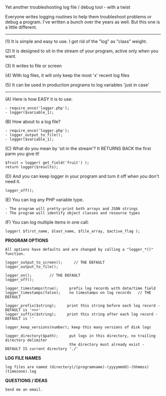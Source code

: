 
Yet another troubleshooting log file / debug tool - with a twist

Everyone writes logging routines to help them troubleshoot problems or debug a program.
I've written a bunch over the years as well. But this one is a little different.

------------------------------------------------------------

(1) It is simple and easy to use. I got rid of the "log" as "class" weight.

(2) It is designed to sit in the stream of your program, active only when you want.

(3) It writes to file or screen

(4) With log files, it will only keep the most 'x' recent log files

(5) It can be used in production programs to log variables 'just in case'

------------------------------------------------------------

(A) Here is how EASY it is to use:

    - require_once('logger.php');  
    - logger($variable_1);  


(B) How about to a log file?

    - require_once('logger.php');  
    - logger_output_to_file();  
    - logger($variable_1);  


(C) What do you mean by 'sit in the stream'? It RETURNS BACK the first parm you give it!

	$fruit = logger( get_field('fruit') );  
    return logger($results);


(D) And you can keep logger in your program and turn it off when you don't need it.

    logger_off();


(E) You can log any PHP variable type.

    - The program will pretty-print both arrays and JSON strings  
    - The program will identify object classes and resource types


(F) You can log multiple items in one call:

    logger( $first_name, $last_name, $file_array, $active_flag );  


**PROGRAM OPTIONS**


    All options have defaults and are changed by calling a "logger_*()" function.

    logger_output_to_screen();     // THE DEFAULT  
    logger_output_to_file();

    logger_on();		// THE DEFAULT  
    logger_off();

    logger_timestamps(true);     prefix log records with date/time field  
    logger_timestamps(false);    no timestamps on log records   // THE DEFAULT

    logger_prefix($string);		print this string before each log record - DEFAULT is '>>>'  
    logger_suffix($string);		print this string after each log record - DEFAULT is ''

    logger_keep_versions(number); keep this many versions of disk logs  

    logger_directory($path);     put logs in this directory, no trailing directory delimiter  
                                 the directory must already exist - DEFAULT IS current directory './'

**LOG FILE NAMES**

    log files are named (directory)/(programname)-(yyyymmdd)-(hhmmss)(timezone).log

**QUESTIONS / IDEAS**

    Send me an email.
